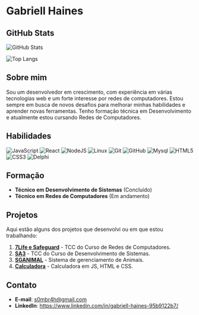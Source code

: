 # Gabriell Haines
## GitHub Stats
![GitHub Stats](https://github-readme-stats.vercel.app/api?username=gabriell122&theme=highcontrast&show_icons=true&hide=stars&locale=pt-br)

![Top Langs](https://github-readme-stats-git-masterrstaa-rickstaa.vercel.app/api/top-langs/?username=aagibio&layout=compact&theme=highcontrast&show_icons=true&locale=pt-br&card_width=468px&langs_count=10)

## Sobre mim
Sou um desenvolvedor em crescimento, com experiência em várias tecnologias web e um forte interesse por redes de computadores. Estou sempre em busca de novos desafios para melhorar minhas habilidades e aprender novas ferramentas. Tenho formação técnica em Desenvolvimento e atualmente estou cursando Redes de Computadores.

## Habilidades
![JavaScript](https://img.shields.io/badge/JavaScript-F7DF1E?style=for-the-badge&logo=javascript&logoColor=black)
![React](https://img.shields.io/badge/React-20232A?style=for-the-badge&logo=react&logoColor=61DAFB)
![NodeJS](https://img.shields.io/badge/node.js-6DA55F?style=for-the-badge&logo=node.js&logoColor=white)
![Linux](https://img.shields.io/badge/Linux-000?style=for-the-badge&logo=linux)
![Git](https://img.shields.io/badge/Git-000?style=for-the-badge&logo=git)
![GitHub](https://img.shields.io/badge/GitHub-000?style=for-the-badge&logo=github&logoColor=30A3DC)
![Mysql](https://img.shields.io/badge/mysql-000?style=for-the-badge&logo=mysql)
![HTML5](https://img.shields.io/badge/HTML-000?style=for-the-badge&logo=html5)
![CSS3](https://img.shields.io/badge/CSS-000?style=for-the-badge&logo=css3)
![Delphi](https://img.shields.io/badge/delphi-000?style=for-the-badge&logo=delphi)
## Formação
- **Técnico em Desenvolvimento de Sistemas** (Concluído)
- **Técnico em Redes de Computadores** (Em andamento)

## Projetos
Aqui estão alguns dos projetos que desenvolvi ou em que estou trabalhando:

1. **[7Life e Safeguard](https://github.com/grupo7zipado)** - TCC do Curso de Redes de Computadores.
2. **[SA3](https://github.com/sistema-a3/SISTEMA-DE-AGENDAMENTO-DE-AMBIENTES-AUTOMATIZADO)** - TCC do Curso de Desenvolvimento de Sistemas.
3. **[SGANIMAL](https://github.com/gabriell122/SGANIMAL)** - Sistema de gerenciamento de Animais.
4. **[Calculadora](https://gabriell122.github.io/Calculadora/)** - Calculadora em JS, HTML e CSS.

## Contato
- **E-mail**: s0mbr4h@gmail.com
- **LinkedIn**: https://www.linkedin.com/in/gabriell-haines-95b9122b7/
